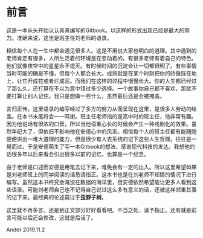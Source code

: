 # 前言
这是一本从头开始认认真真编写的Gitbook。以这样的形式出现已经是最大的努力。准确来说，这里是班主任刘老师的语录。

相信每个人在一生中都会遇见很多人。这是不用说大家也明白的道理。其中遇到的老师肯定有很多，人所生活着的环境是在变动着的。有很多老师有着自己的特色。他们就像夜空中的星星永不熄灭。有时候时间的沉淀会让一切都很明了。有些事情当时可能的确是不懂，但每个人都会长大。成熟就是在某个时刻把你的骄傲踩在地上，让它开成花或者烂成泥。而我们在这样的过程中慢慢长大。你的人生都已经过了那么久，还打算在不以为意中错过多少选择。一个故事你自己都不喜欢，那就不要打算让别人记住。我只是想做一些什么，虽然最后还是会被掩盖。

言归正传。这里语录的编写经过了多方的努力从而呈现在这里，是很多人劳动的结晶。在本书末尾将会一一鸣谢。班主任老师指的是高中时的班主任，他非常有趣。因为他说话有很浓的口音，所以当他语重心长的时候会产生一种戏剧化的效果。虽然年纪大了，但依旧不影响他在安德心中的风采。相信每个人的班主任都有能随随便便讲出一堆大道理的能力，但是很少有人去系统的记下这些人生哲理。往往是一晃而过。于是安德萌生了写一本Gitbook的想法，感谢现代科技的发达。我想他的话很多年以后来看会引出很多以前的记忆，也算是一个纪念。

由于老师是口述而安德是用笔去记下来，难免会有一定的出入。所以这里希望如果是刘老师班上的同学阅读的话恳请指正。这本书也是在刘老师不知情的情况下进行编写。虽然这本书终究会淹没在数据的海洋里，但安德依然希望能让更多人看到这些语录。可能刘老师自己也不记得自己说过这么多有意义的话，还被这样郑重其事的记下来。最经典的论述莫过于**歪脖子树**。
 
这里就不再多言。还是到正文部分好好看看吧。不当之处，请予指正。还有就是前言可能以后还会修改，这就是后话了。
 
Ander
2019.11.2

